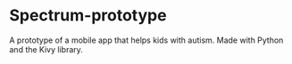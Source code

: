 # Spectrum-prototype
A prototype of a mobile app that helps kids with autism. Made with Python and the Kivy library.
